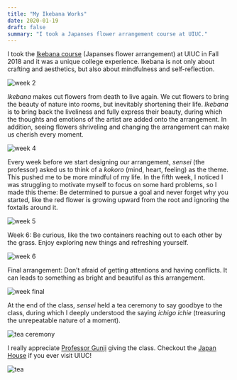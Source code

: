 ```yaml
---
title: "My Ikebana Works"
date: 2020-01-19
draft: false
summary: "I took a Japanses flower arrangement course at UIUC."
---
```


I took the [Ikebana course](https://www.facebook.com/JapanHouseUofI/photos/artd299-ikebana-hana-kokorofinal-student-arrangements/10156947298304015/) (Japanses flower arrangement) at UIUC in Fall 2018 and it was a unique college experience. Ikebana is not only about crafting and aesthetics, but also about mindfulness and self-reflection.

![week 2](https://lh3.googleusercontent.com/d/1qkJbi7sb-ldZ9XFJNQI5-g7Z6xiF39L9=w400?authuser=0)

*Ikebana* makes cut flowers from death to live again. We cut flowers to bring the beauty of nature into rooms, but inevitably shortening their life. *Ikebana* is to bring back the liveliness and fully express their beauty, during which the thoughts and emotions of the artist are added onto the arrangement. In addition, seeing flowers shriveling and changing the arrangement can make us cherish every moment.

![week 4](https://lh3.googleusercontent.com/d/1QxZSyO6FPbFddw6LF-IdUPr6Ek3lK6Ph=w400?authuser=0)

 Every week before we start designing our arrangement, *sensei* (the professor) asked us to think of a *kokoro* (mind, heart, feeling) as the theme. This pushed me to be more mindful of my life. In the fifth week, I noticed I was struggling to motivate myself to focus on some hard problems, so I made this theme: Be determined to pursue a goal and never forget why you started, like the red flower is growing upward from the root and ignoring the foxtails around it.

![week 5](https://lh3.googleusercontent.com/d/1HDTcRC3HkwcvWALjEM52qIdM2WC0LZA5=w400?authuser=0)


Week 6: Be curious, like the two containers reaching out to each other by the grass. Enjoy exploring new things and refreshing yourself.

![week 6](https://lh3.googleusercontent.com/d/1qIfV-HEGuN6GO5n2SFqLv0jIuGQZ7G12=w600?authuser=0)

Final arrangement: Don’t afraid of getting attentions and having conflicts. It can leads to something as bright and beautiful as this arrangement.

![week final](https://lh3.googleusercontent.com/d/1kpleqMbOfNWzRLnb00O8VMWlebPZsY-0=w600?authuser=0)


At the end of the class, *sensei* held a tea ceremony to say goodbye to the class, during which I deeply understood the saying *ichigo ichie* (treasuring the unrepeatable nature of a moment).

![tea ceremony](https://lh3.googleusercontent.com/d/11KkVjbLNZg9kIMs1Dmty9RlC2NyOZIXr=w600?authuser=0)

I really appreciate [Professor Gunji](https://www.facebook.com/kimiko.gunji.5) giving the class. Checkout the [Japan House](https://japanhouse.illinois.edu/) if you ever visit UIUC!

![tea](https://lh3.googleusercontent.com/d/1bcMSpFjxon0E6G1fpEVO2i7idesJzu0x=w400?authuser=0)